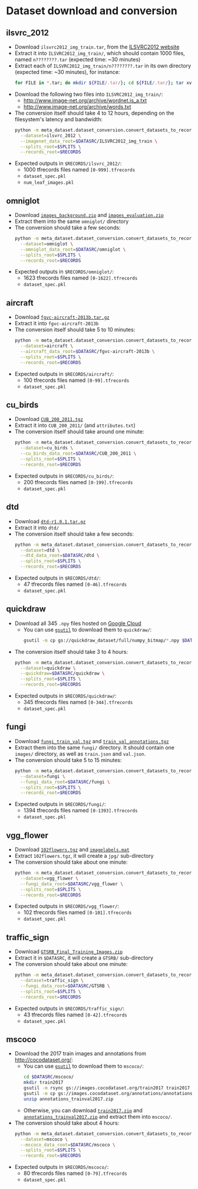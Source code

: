 # Dataset download and conversion

## ilsvrc_2012

- Download `ilsvrc2012_img_train.tar`, from the [ILSVRC2012 website](http://www.image-net.org/challenges/LSVRC/2012/index)
- Extract it into `ILSVRC2012_img_train/`, which should contain 1000 files, named `n????????.tar` (expected time: \~30 minutes)
- Extract each of `ILSVRC2012_img_train/n????????.tar` in its own directory (expected time: \~30 minutes), for instance:
  ```bash
  for FILE in *.tar; do mkdir ${FILE/.tar/}; cd ${FILE/.tar/}; tar xvf ../$FILE; cd ..; done
  ```
- Download the following two files into `ILSVRC2012_img_train/`:
  - http://www.image-net.org/archive/wordnet.is_a.txt
  - http://www.image-net.org/archive/words.txt
- The conversion itself should take 4 to 12 hours, depending on the filesystem's latency and bandwidth:
  ```bash
  python -m meta_dataset.dataset_conversion.convert_datasets_to_records \
    --dataset=ilsvrc_2012 \
    --imagenet_data_root=$DATASRC/ILSVRC2012_img_train \
    --splits_root=$SPLITS \
    --records_root=$RECORDS
  ```
- Expected outputs in `$RECORDS/ilsvrc_2012/`:
  - 1000 tfrecords files named `[0-999].tfrecords`
  - `dataset_spec.pkl`
  - `num_leaf_images.pkl`

## omniglot

- Download [`images_background.zip`](https://github.com/brendenlake/omniglot/raw/master/python/images_background.zip) and [`images_evaluation.zip`](https://github.com/brendenlake/omniglot/raw/master/python/images_evaluation.zip)
- Extract them into the same `omniglot/` directory
- The conversion should take a few seconds:
  ```bash
  python -m meta_dataset.dataset_conversion.convert_datasets_to_records \
    --dataset=omniglot \
    --omniglot_data_root=$DATASRC/omniglot \
    --splits_root=$SPLITS \
    --records_root=$RECORDS
  ```
- Expected outputs in `$RECORDS/omniglot/`:
  - 1623 tfrecords files named `[0-1622].tfrecords`
  - `dataset_spec.pkl`

## aircraft

- Download [`fgvc-aircraft-2013b.tar.gz`](http://www.robots.ox.ac.uk/~vgg/data/fgvc-aircraft/archives/fgvc-aircraft-2013b.tar.gz)
- Extract it into `fgvc-aircraft-2013b`
- The conversion itself should take 5 to 10 minutes:
  ```bash
  python -m meta_dataset.dataset_conversion.convert_datasets_to_records \
    --dataset=aircraft \
    --aircraft_data_root=$DATASRC/fgvc-aircraft-2013b \
    --splits_root=$SPLITS \
    --records_root=$RECORDS
  ```
- Expected outputs in `$RECORDS/aircraft/`:
  - 100 tfrecords files named `[0-99].tfrecords`
  - `dataset_spec.pkl`

## cu_birds

- Download [`CUB_200_2011.tgz`](http://www.vision.caltech.edu/visipedia-data/CUB-200-2011/CUB_200_2011.tgz)
- Extract it into `CUB_200_2011/` (and `attributes.txt`)
- The conversion itself should take around one minute:
  ```bash
  python -m meta_dataset.dataset_conversion.convert_datasets_to_records \
    --dataset=cu_birds \
    --cu_birds_data_root=$DATASRC/CUB_200_2011 \
    --splits_root=$SPLITS \
    --records_root=$RECORDS
  ```
- Expected outputs in `$RECORDS/cu_birds/`:
  - 200 tfrecords files named `[0-199].tfrecords`
  - `dataset_spec.pkl`

## dtd

- Download [`dtd-r1.0.1.tar.gz`](https://www.robots.ox.ac.uk/~vgg/data/dtd/download/dtd-r1.0.1.tar.gz)
- Extract it into `dtd/`
- The conversion itself should take a few seconds:
  ```bash
  python -m meta_dataset.dataset_conversion.convert_datasets_to_records \
    --dataset=dtd \
    --dtd_data_root=$DATASRC/dtd \
    --splits_root=$SPLITS \
    --records_root=$RECORDS
  ```
- Expected outputs in `$RECORDS/dtd/`:
  - 47 tfrecords files named `[0-46].tfrecords`
  - `dataset_spec.pkl`

## quickdraw

- Download all 345 `.npy` files hosted on [Google Cloud](https://console.cloud.google.com/storage/quickdraw_dataset/full/numpy_bitmap)
  - You can use [`gsutil`](https://cloud.google.com/storage/docs/gsutil_install#install) to download them to `quickdraw/`:
    ```bash
    gsutil -m cp gs://quickdraw_dataset/full/numpy_bitmap/*.npy $DATASRC/quickdraw
    ```
- The conversion itself should take 3 to 4 hours:
  ```bash
  python -m meta_dataset.dataset_conversion.convert_datasets_to_records \
    --dataset=quickdraw \
    --quickdraw=$DATASRC/quickdraw \
    --splits_root=$SPLITS \
    --records_root=$RECORDS
  ```
- Expected outputs in `$RECORDS/quickdraw/`:
  - 345 tfrecords files named `[0-344].tfrecords`
  - `dataset_spec.pkl`

## fungi

- Download [`fungi_train_val.tgz`](https://data.deic.dk/public.php?service=files&t=2fd47962a38e2a70570f3be027cea57f&download)
  and [`train_val_annotations.tgz`](https://data.deic.dk/public.php?service=files&t=8dc110f312677d2b53003de983b3a26e&download)
- Extract them into the same `fungi/` directory. It should contain one
  `images/` directory, as well as `train.json` and `val.json`.
- The conversion should take 5 to 15 minutes:
  ```bash
  python -m meta_dataset.dataset_conversion.convert_datasets_to_records \
    --dataset=fungi \
    --fungi_data_root=$DATASRC/fungi \
    --splits_root=$SPLITS \
    --records_root=$RECORDS
  ```
- Expected outputs in `$RECORDS/fungi/`:
  - 1394 tfrecords files named `[0-1393].tfrecords`
  - `dataset_spec.pkl`

## vgg_flower

- Download [`102flowers.tgz`](http://www.robots.ox.ac.uk/~vgg/data/flowers/102/102flowers.tgz)
  and [`imagelabels.mat`](http://www.robots.ox.ac.uk/~vgg/data/flowers/102/imagelabels.mat)
- Extract `102flowers.tgz`, it will create a `jpg/` sub-directory
- The conversion should take about one minute:
  ```bash
  python -m meta_dataset.dataset_conversion.convert_datasets_to_records \
    --dataset=vgg_flower \
    --fungi_data_root=$DATASRC/vgg_flower \
    --splits_root=$SPLITS \
    --records_root=$RECORDS
  ```
- Expected outputs in `$RECORDS/vgg_flower/`:
  - 102 tfrecords files named `[0-101].tfrecords`
  - `dataset_spec.pkl`

## traffic_sign

- Download [`GTSRB_Final_Training_Images.zip`](http://benchmark.ini.rub.de/Dataset/GTSRB_Final_Training_Images.zip)
- Extract it in `$DATASRC`, it will create a `GTSRB/` sub-directory
- The conversion should take about one minute:
  ```bash
  python -m meta_dataset.dataset_conversion.convert_datasets_to_records \
    --dataset=traffic_sign \
    --fungi_data_root=$DATASRC/GTSRB \
    --splits_root=$SPLITS \
    --records_root=$RECORDS
  ```
- Expected outputs in `$RECORDS/traffic_sign/`:
  - 43 tfrecords files named `[0-42].tfrecords`
  - `dataset_spec.pkl`

## mscoco

- Download the 2017 train images and annotations from http://cocodataset.org/:
  - You can use [`gsutil`](https://cloud.google.com/storage/docs/gsutil_install#install) to download them to `mscoco/`:
    ```bash
    cd $DATASRC/mscoco/
    mkdir train2017
    gsutil -m rsync gs://images.cocodataset.org/train2017 train2017
    gsutil -m cp gs://images.cocodataset.org/annotations/annotations_trainval2017.zip
    unzip annotations_trainval2017.zip
    ```
  - Otherwise, you can download [`train2017.zip`](http://images.cocodataset.org/zips/train2017.zip) and [`annotations_trainval2017.zip`](http://images.cocodataset.org/annotations/annotations_trainval2017.zip) and extract them into `mscoco/`.
- The conversion should take about 4 hours:
  ```bash
  python -m meta_dataset.dataset_conversion.convert_datasets_to_records \
    --dataset=mscoco \
    --mscoco_data_root=$DATASRC/mscoco \
    --splits_root=$SPLITS \
    --records_root=$RECORDS
  ```
- Expected outputs in `$RECORDS/mscoco/`:
  - 80 tfrecords files named `[0-79].tfrecords`
  - `dataset_spec.pkl`

